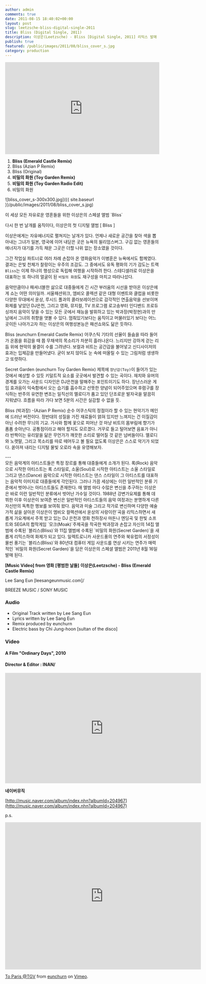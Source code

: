 ```yaml
---
author: admin
comments: true
date: 2011-08-15 18:40:02+00:00
layout: post
slug: leetzsche-bliss-digital-single-2011
title: Bliss (Digital Single, 2011)
description: 이상은(Leetzsche) - Bliss [Digital Single, 2011] 리믹스 발매
publish: true
featured: /public/images/2011/08/bliss_cover_s.jpg
category: production
---
```

<iframe width="100%" height="300" scrolling="no" frameborder="no" allow="autoplay" src="https://w.soundcloud.com/player/?url=https%3A//api.soundcloud.com/tracks/20577628&amp;color=%23ff5500&amp;auto_play=false&amp;hide_related=false&amp;show_comments=true&amp;show_user=true&amp;show_reposts=false&amp;show_teaser=true&amp;visual=true"></iframe>


01. **Bliss (Emerald Castle Remix)**
02. Bliss (Azian P Remix)
03. Bliss (Original)
04. **비밀의 화원 (Toy Garden Remix)**
05. **비밀의 화원 (Toy Garden Radio Edit)**
06. 비밀의 화원

![bliss_cover_s-300x300.jpg]({{ site.baseurl }}/public/images/2011/08/bliss_cover_s.jpg)

<div class='message'>이 세상 모든 자유로운 영혼들을 위한 이상은의 스페셜 앨범 `Bliss`

다시 한 번 날개를 움직이다, 이상은의 첫 디지털 앨범 [ Bliss ]

이상은에게는 자유에너지로 펼쳐지는 날개가 있다.
언제나 새로운 공간을 찾아 색을 뽑아내는 그녀가 일본, 영국에 이어 내딛은 곳은 뉴욕의 윌리엄스버그.
구김 없는 영혼들의 에너지가 대기를 가득 채운 그곳은 더할 나위 없는 장소였을 것이다.

그간 작업실 파트너로 여러 차례 손잡아 온 영화음악가 이병훈은 뉴욕에서도 함께였다.
결과는 은빛 천체가 찰랑이는 우주의 조감도. 그 중에서도 유독 평화의 기가 감도는 트랙 `Bliss`는 이제 하나의 행성으로 독립해 여행을 시작하려 한다. 스테디셀러로 이상은을 대표하는 또 하나의 얼굴이 된 `비밀의 화원`도 재구성을 마치고 따라나섰다.

음악만큼이나 패셔너블한 삶으로 대중들에게 긴 시간 부러움의 시선을 받아온 이상은에게 쇼는 어떤 의미일까.
서울패션위크, 엠비오 콜렉션 같은 대형 이벤트와 클럽을 비롯한 다양한 무대에서 윤상, 루시드 폴과의 콜라보레이션으로 감각적인 연출음악을 선보이며 화제를 낳았던 DJ은천, 그리고 영화, 뮤지컬, TV 프로그램 로고송부터 인디밴드 프로듀싱까지 음악이 닿을 수 있는 모든 곳에서 재능을 발휘하고 있는 박과장(박정현)과의 만남에서 그녀의 취향을 엿볼 수 있다.
멈춰있기보다는 움직이고 머물러있기 보다는 어느 곳이든 나아가고자 하는 이상은의 여행성본능은 패션쇼와도 닮은 듯하다.

Bliss (eunchurn Emerald Castle Remix)
어쿠스틱 기타의 선율이 들숨을 따라 들어가 온몸을 휘감을 때 쯤 무채색의 목소리가 차분히 흘러나온다. 느리지만 강하게 걷는 리듬 위에 현악의 물결이 수를 그려낸다. 보컬과 비트는 공간감을 불어넣고 신디사이저의 효과는 입체감을 만들어냈다. 굳이 보지 않아도 눈 속에 떠올릴 수 있는 그림처럼 생생하고 또렷하다.

Secret Garden (eunchurn Toy Garden Remix)
제목에 `장난감(Toy)`이 들어가 있는 것에서 예상할 수 있듯 키덜트적 요소를 곳곳에서 발견할 수 있는 곡이다. 재치와 유머의 경계를 오가는 사운드 디자인은 DJ은천을 말해주는 포인트이기도 하다. 장난스러운 게임 효과음이 익숙함에서 오는 습기를 흡수하고 산뜻한 양념이 되어주었으며 후렴구를 장식하는 반주의 유연한 변조는 일직선의 멜로디가 품고 있던 단조로운 발자국을 말끔히 지워냈다. 흐름을 따라 가다 보면 5분의 시간은 실감할 수 없을 듯.

Bliss (박과장) -(Azian P Remix)
순수 어쿠스틱의 정점이라 할 수 있는 현악기가 메인에 드러난 버전이다. 정반대의 성질을 가진 재료들이 얽혀 있지만 느껴지는 건 이질감이 아닌 수려한 무늬의 기교. 가사와 함께 꽃으로 피어난 것 마냥 비트의 몸부림에 향기가 폼폼 솟아난다. 공통점이라고 해야 할지도 모르겠다. 거꾸로 들고 털어보면 음표가 아니라 반짝이는 유리알을 닮은 무언가가 깨끗한 소리로 떨어질 것 같은 넘버들이다. 멜로디와 노랫말, 그리고 목소리를 따로 떼어두고 볼 필요 없도록 이상은은 스스로 악기가 되었다. 쏟아져 내리는 디지털 물빛 오로라 속을 유영해보자.
</div>
---
<div class="message">
모든 음악계의 아티스트들은 특정 장르를 통해 대중들에게 소개가 된다.
록(Rock) 음악으로 시작한 아티스트는 록 스타일로, 소울(Soul)로 시작한 아티스트는 소울 스타일로 그리고 댄스(Dance) 음악으로 시작한 아티스트는 댄스 스타일이 그 아티스트를 대표하는 음악적 이미지로 대중들에게 각인된다.
그러나 가끔 세상에는 이런 일반적인 분류 기준에서 벗어나는 아티스트들도 존재한다.
매 앨범 마다 수많은 변신을 추구하는 이상은은 바로 이런 일반적인 분류에서 벗어난 가수일 것이다. 1988년 강변가요제를 통해 데뷔한 이후 이상은이 보여준 변신은 일반적인 아티스트들의 음악 여정과는 분명하게 다른 자신만의 독특한 행보를 보여줘 왔다.
음악과 미술 그리고 작가로 변신하며 다양한 예술가적 삶을 살아온 이상은이 엠비오 컬렉션에서 윤상의`사랑이란`곡을 리믹스하면서 새롭게 가요계에서 주목 받고 있는 DJ 은천과 영화 천하장사 마돈나 엔딩곡 및 한빛 소프트와 SEGA의 합작게임 `모크(Moak)`주제곡을 작곡한 박과장과 손잡고 자신의 14집 앨범에 수록된 `블리스(Bliss)`와 11집 앨범에 수록된 `비밀의 화원(Secret Garden)`을 새롭게 리믹스하여 화제가 되고 있다.
일렉트로니카 사운드풍의 연주와 북유럽의 서정성이 물씬 풍기는 `블리스(Bliss)`와 80년대 컴퓨터 게임 사운드를 연상 시키는 연주가 매력적인 `비밀의 화원(Secret Garden)`을 담은 이상은의 스페셜 앨범은 2011년 8월 16일 발매 된다.</div>


**[Music Video] from 영화** **[평범한 날들]**
**이상은(Leetzsche) - Bliss (Emerald Castle Remix)**

Lee Sang Eun [leesangeunmusic.com]/  

BREEZE MUSIC / SONY MUSIC  


### Audio  

- Original Track written by Lee Sang Eun  
- Lyrics written by Lee Sang Eun  
- Remix produced by eunchurn  
- Electric bass by Chi Jung-hoon [sultan of the disco]

### Video

#### A Film "Ordinary Days", 2010  

#### Director & Editor : INAN/  

<div class="videoWrapper">
<iframe src="https://player.vimeo.com/video/28105689" width="640" height="360" frameborder="0" webkitallowfullscreen mozallowfullscreen allowfullscreen></iframe>
</div>


**네이버뮤직**

[http://music.naver.com/album/index.nhn?albumId=204967](http://music.naver.com/album/index.nhn?albumId=204967)

p.s.
<div class="videoWrapper">
<iframe src="https://player.vimeo.com/video/29243111" width="640" height="480" frameborder="0" webkitallowfullscreen mozallowfullscreen allowfullscreen></iframe>
<p><a href="https://vimeo.com/29243111">To Paris @TGV</a> from <a href="https://vimeo.com/eunchurn">eunchurn</a> on <a href="https://vimeo.com">Vimeo</a>.</p>
</div>